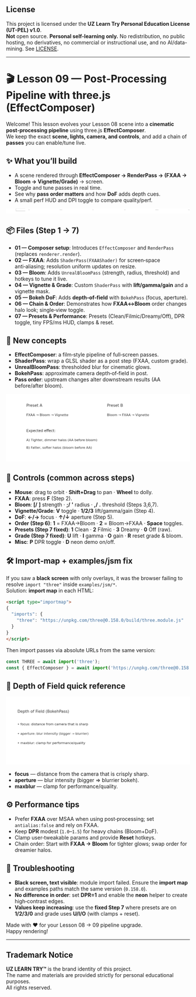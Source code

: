 ## License
This project is licensed under the **UZ Learn Try Personal Education License (UT-PEL) v1.0**.  
**Not** open source. **Personal self-learning only.** No redistribution, no public hosting, no derivatives, no commercial or instructional use, and no AI/data-mining. See [LICENSE](./LICENSE).

---

# 🎬 Lesson 09 — Post‑Processing Pipeline with three.js (EffectComposer)

Welcome! This lesson evolves your Lesson 08 scene into a **cinematic post‑processing pipeline** using three.js **EffectComposer**.  
We keep the exact **scene, lights, camera, and controls**, and add a chain of **passes** you can enable/tune live.

## ✨ What you’ll build
- A scene rendered through **EffectComposer → RenderPass → (FXAA → Bloom → Vignette/Grade)** → screen.
- Toggle and tune passes in real time.
- See why **pass order matters** and how **DoF** adds depth cues.
- A small perf HUD and DPI toggle to compare quality/perf.

![Pipeline](pipeline.png)

## 📦 Files (Step 1 → 7)
- **01 — Composer setup**: Introduces `EffectComposer` and `RenderPass` (replaces `renderer.render`).
- **02 — FXAA**: Adds `ShaderPass(FXAAShader)` for screen‑space anti‑aliasing; resolution uniform updates on resize.
- **03 — Bloom**: Adds `UnrealBloomPass` (strength, radius, threshold) and hotkeys to tune it live.
- **04 — Vignette & Grade**: Custom `ShaderPass` with **lift/gamma/gain** and a vignette mask.
- **05 — Bokeh DoF**: Adds **depth‑of‑field** with `BokehPass` (focus, aperture).
- **06 — Chain & Order**: Demonstrates how **FXAA↔Bloom** order changes halo look; single‑view toggle.
- **07 — Presets & Performance**: Presets (Clean/Filmic/Dreamy/Off), DPR toggle, tiny FPS/ms HUD, clamps & reset.

## 🧠 New concepts
- **EffectComposer**: a film‑style pipeline of full‑screen passes.
- **ShaderPass**: wrap a GLSL shader as a post step (FXAA, custom grade).
- **UnrealBloomPass**: thresholded blur for cinematic glows.
- **BokehPass**: approximate camera depth‑of‑field in post.
- **Pass order**: upstream changes alter downstream results (AA before/after bloom).

![Order difference](order_difference.png)

## 🎹 Controls (common across steps)
- **Mouse**: drag to orbit · **Shift+Drag** to pan · **Wheel** to dolly.
- **FXAA**: press **F** (Step 2).
- **Bloom**: **[/** **]** strength · **;/** **'** radius · **,/** **.** threshold (Steps 3,6,7).
- **Vignette/Grade**: **V** toggle · **1/2/3** lift/gamma/gain (Step 4).
- **DoF**: **←/→** focus · **↑/↓** aperture (Step 5).
- **Order (Step 6)**: **1** = FXAA→Bloom · **2** = Bloom→FXAA · **Space** toggles.
- **Presets (Step 7 fixed)**: **1** Clean · **2** Filmic · **3** Dreamy · **0** Off (raw).
- **Grade (Step 7 fixed)**: **U** lift · **I** gamma · **O** gain · **R** reset grade & bloom.
- **Misc**: **P** DPR toggle · **D** neon demo on/off.

## 🛠️ Import‑map + examples/jsm fix
If you saw a **black screen** with only overlays, it was the browser failing to resolve `import "three"` inside `examples/jsm/*`.  
Solution: **import map** in each HTML:
```html
<script type="importmap">
{
  "imports": {
    "three": "https://unpkg.com/three@0.158.0/build/three.module.js"
  }
}
</script>
```
Then import passes via absolute URLs from the same version:
```js
const THREE = await import('three');
const { EffectComposer } = await import('https://unpkg.com/three@0.158.0/examples/jsm/postprocessing/EffectComposer.js');
```

## 👀 Depth of Field quick reference
![DoF diagram](dof.png)

- **focus** — distance from the camera that is crisply sharp.
- **aperture** — blur intensity (bigger ⇒ blurrier bokeh).
- **maxblur** — clamp for performance/quality.

## ⚙️ Performance tips
- Prefer **FXAA** over MSAA when using post‑processing; set `antialias:false` and rely on FXAA.
- Keep **DPR** modest (`1.0`–`1.5`) for heavy chains (Bloom+DoF).
- Clamp user‑tweakable params and provide **Reset** hotkeys.
- Chain order: Start with **FXAA → Bloom** for tighter glows; swap order for dreamier halos.

## 🧩 Troubleshooting
- **Black screen, text visible**: module import failed. Ensure the **import map** and examples paths match the same version (`0.158.0`).
- **No difference in order**: set **DPR=1** and enable the **neon** helper to create high‑contrast edges.
- **Values keep increasing**: use the **fixed Step 7** where presets are on **1/2/3/0** and grade uses **U/I/O** (with clamps + reset).

Made with ❤️ for your Lesson 08 → 09 pipeline upgrade.  
Happy rendering!

---

## Trademark Notice

**UZ LEARN TRY™** is the brand identity of this project.  
The name and materials are provided strictly for personal educational purposes.  
All rights reserved.
